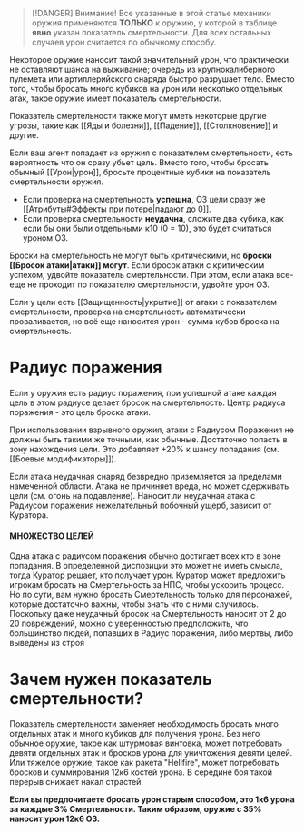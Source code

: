 > [!DANGER] Внимание!
> Все указанные в этой статье механики оружия применяются **ТОЛЬКО** к оружию, у которой в таблице **явно** указан показатель смертельности. Для всех остальных случаев урон считается по обычному способу. 

Некоторое оружие наносит такой значительный урон, что практически не оставляют шанса на выживание; очередь из крупнокалиберного пулемета или артиллерийского снаряда быстро разрушает тело. Вместо того, чтобы бросать много кубиков на урон или несколько отдельных атак, такое оружие имеет показатель смертельности. 

Показатель смертельности также могут иметь некоторые другие угрозы, такие как [[Яды и болезни]], [[Падение]], [[Столкновение]] и другие.

Если ваш агент попадает из оружия с показателем смертельности, есть вероятность что он сразу убьет цель. Вместо того, чтобы бросать обычный [[Урон|урон]], бросьте процентные кубики на показатель смертельности оружия. 

- Если проверка на смертельность **успешна**, ОЗ цели сразу же [[Атрибуты#Эффекты при потере|падают до 0]].
- Если проверка смертельности **неудачна**, сложите два кубика, как если бы они были отдельными к10 (0 = 10), это будет считаться уроном ОЗ. 

Броски на смертельность не могут быть критическими, но **броски [[Бросок атаки|атаки]] могут**. Если бросок атаки с критическим успехом, удвойте показатель смертельности. При этом, если атака все-еще не проходит по показателю смертельности, удвойте урон ОЗ.

Если у цели есть [[Защищенность|укрытие]] от атаки с показателем смертельности, проверка на смертельность автоматически проваливается, но всё еще наносится урон - сумма кубов броска на смертельность.

# Радиус поражения

Если у оружия есть радиус поражения, при успешной атаке каждая цель в этом радиусе делает бросок на смертельность. Центр радиуса поражения - это цель броска атаки.

При использовании взрывного оружия, атаки с Радиусом Поражения не должны быть такими же точными, как обычные. Достаточно попасть в зону нахождения цели. Это добавляет +20% к шансу попадания (см. [[Боевые модификаторы]]).

Если атака неудачная снаряд безвредно приземляется за пределами намеченной области. Атака не причиняет вреда, но может сдерживать цели (см. огонь на подавление). Наносит ли неудачная атака с Радиусом поражения нежелательный побочный ущерб, зависит от Куратора.

#### МНОЖЕСТВО ЦЕЛЕЙ

Одна атака с радиусом поражения обычно достигает всех кто в зоне попадания. В определенной диспозиции это может не иметь смысла, тогда Куратор решает, кто получает урон. Куратор может предложить игрокам бросать на Смертельность за НПС, чтобы ускорить процесс. Но по сути, вам нужно бросать Смертельность только для персонажей, которые достаточно важны, чтобы знать что с ними случилось. Поскольку даже неудачный бросок на Смертельность наносит от 2 до 20 повреждений, можно с уверенностью предположить, что большинство людей, попавших в Радиус поражения, либо мертвы, либо выведены из строя

# Зачем нужен показатель смертельности?

Показатель смертельности заменяет необходимость бросать много отдельных атак и много кубиков для получения урона. Без него обычное оружие, такое как штурмовая винтовка, может потребовать девяти отдельных атак и бросков урона для уничтожения девяти целей. Или тяжелое оружие, такое как ракета "Hellfire", может потребовать бросков и суммирования 12к6 костей урона. В середине боя такой перерыв снижает накал страстей.

**Если вы предпочитаете бросать урон старым способом, это 1к6 урона за каждые 3% Смертельности. Таким образом, оружие с 35% наносит урон 12к6 ОЗ.**